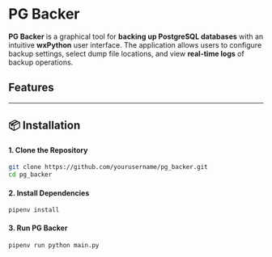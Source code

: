 # PG Backer

**PG Backer** is a graphical tool for **backing up PostgreSQL databases** with an intuitive **wxPython** user interface. The application allows users to configure backup settings, select dump file locations, and view **real-time logs** of backup operations.

## Features

---

## 📦 Installation
#### **1. Clone the Repository**
```sh
git clone https://github.com/yourusername/pg_backer.git
cd pg_backer
```

#### **2. Install Dependencies**
```shell
pipenv install
```

#### **3. Run PG Backer**
```shell
pipenv run python main.py
```